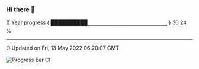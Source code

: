 ### Hi there 👋

⏳ Year progress { ██████████▁▁▁▁▁▁▁▁▁▁▁▁▁▁▁▁▁▁▁▁ } 36.24 %

---

⏰ Updated on Fri, 13 May 2022 06:20:07 GMT

![Progress Bar CI](https://github.com/liununu/liununu/workflows/Progress%20Bar%20CI/badge.svg)
